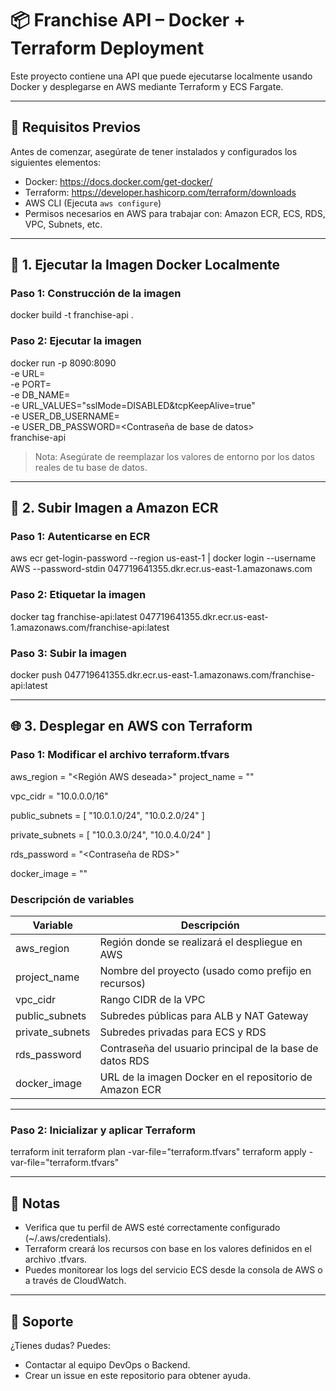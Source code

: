 # 📦 Franchise API – Docker + Terraform Deployment

Este proyecto contiene una API que puede ejecutarse localmente usando Docker y desplegarse en AWS mediante Terraform y ECS Fargate.

---

## 🔧 Requisitos Previos

Antes de comenzar, asegúrate de tener instalados y configurados los siguientes elementos:

- Docker: https://docs.docker.com/get-docker/
- Terraform: https://developer.hashicorp.com/terraform/downloads
- AWS CLI (Ejecuta `aws configure`)
- Permisos necesarios en AWS para trabajar con: Amazon ECR, ECS, RDS, VPC, Subnets, etc.

---

## 🐳 1. Ejecutar la Imagen Docker Localmente

### Paso 1: Construcción de la imagen

docker build -t franchise-api .

### Paso 2: Ejecutar la imagen

docker run -p 8090:8090 \
  -e URL=<URL de la base de datos> \
  -e PORT=<Puerto de la base de datos> \
  -e DB_NAME=<Nombre de la base de datos> \
  -e URL_VALUES="sslMode=DISABLED&tcpKeepAlive=true" \
  -e USER_DB_USERNAME=<Usuario de base de datos> \
  -e USER_DB_PASSWORD=<Contraseña de base de datos> \
  franchise-api

> Nota: Asegúrate de reemplazar los valores de entorno por los datos reales de tu base de datos.

---

## 🚀 2. Subir Imagen a Amazon ECR

### Paso 1: Autenticarse en ECR

aws ecr get-login-password --region us-east-1 | docker login --username AWS --password-stdin 047719641355.dkr.ecr.us-east-1.amazonaws.com

### Paso 2: Etiquetar la imagen

docker tag franchise-api:latest 047719641355.dkr.ecr.us-east-1.amazonaws.com/franchise-api:latest

### Paso 3: Subir la imagen

docker push 047719641355.dkr.ecr.us-east-1.amazonaws.com/franchise-api:latest

---

## 🌐 3. Desplegar en AWS con Terraform

### Paso 1: Modificar el archivo terraform.tfvars

aws_region      = "<Región AWS deseada>"
project_name    = "<Nombre del proyecto>"

vpc_cidr        = "10.0.0.0/16"

public_subnets  = [
  "10.0.1.0/24",
  "10.0.2.0/24"
]

private_subnets = [
  "10.0.3.0/24",
  "10.0.4.0/24"
]

rds_password    = "<Contraseña de RDS>"

docker_image    = "<URI de la imagen Docker en ECR>"

### Descripción de variables

Variable         | Descripción
------------------|--------------------------------------------------------------
aws_region        | Región donde se realizará el despliegue en AWS
project_name      | Nombre del proyecto (usado como prefijo en recursos)
vpc_cidr          | Rango CIDR de la VPC
public_subnets    | Subredes públicas para ALB y NAT Gateway
private_subnets   | Subredes privadas para ECS y RDS
rds_password      | Contraseña del usuario principal de la base de datos RDS
docker_image      | URL de la imagen Docker en el repositorio de Amazon ECR

---

### Paso 2: Inicializar y aplicar Terraform

terraform init
terraform plan -var-file="terraform.tfvars"
terraform apply -var-file="terraform.tfvars"

---

## 📝 Notas

- Verifica que tu perfil de AWS esté correctamente configurado (~/.aws/credentials).
- Terraform creará los recursos con base en los valores definidos en el archivo .tfvars.
- Puedes monitorear los logs del servicio ECS desde la consola de AWS o a través de CloudWatch.

---

## 🛟 Soporte

¿Tienes dudas? Puedes:

- Contactar al equipo DevOps o Backend.
- Crear un issue en este repositorio para obtener ayuda.
